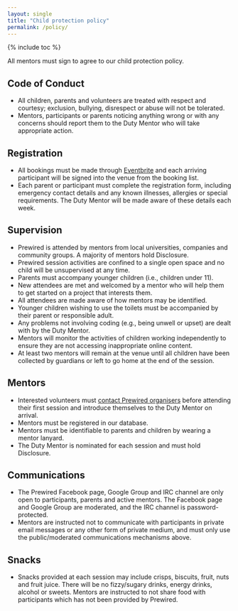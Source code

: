 ```yaml
---
layout: single
title: "Child protection policy"
permalink: /policy/
---
```

{% include toc %}


All mentors must sign to agree to our child protection policy.

## Code of Conduct

* All children, parents and volunteers are treated with respect and courtesy; exclusion, bullying, disrespect or abuse will not be tolerated.
* Mentors, participants or parents noticing anything wrong or with any concerns should report them to the Duty Mentor who will take appropriate action.

## Registration

* All bookings must be made through [Eventbrite](membership.html) and each arriving participant will be signed into the venue from the booking list.
* Each parent or participant must complete the registration form, including emergency contact details and any known illnesses, allergies or special requirements. The Duty Mentor will be made aware of these details each week.

## Supervision

* Prewired is attended by mentors from local universities, companies and community groups. A majority of mentors hold Disclosure.
* Prewired session activities are confined to a single open space and no child will be unsupervised at any time.
* Parents must accompany younger children (i.e., children under 11).
* New attendees are met and welcomed by a mentor who will help them to get started on a project that interests them.
* All attendees are made aware of how mentors may be identified.
* Younger children wishing to use the toilets must be accompanied by their parent or responsible adult.
* Any problems not involving coding (e.g., being unwell or upset) are dealt with by the Duty Mentor.
* Mentors will monitor the activities of children working independently to ensure they are not accessing inappropriate online content.
* At least two mentors will remain at the venue until all children have been collected by guardians or left to go home at the end of the session.

## Mentors

* Interested volunteers must [contact Prewired organisers]() before attending their first session and introduce themselves to the Duty Mentor on arrival. 
* Mentors must be registered in our database. 
* Mentors must be identifiable to parents and children by wearing a mentor lanyard.
* The Duty Mentor is nominated for each session and must hold Disclosure.

## Communications

* The Prewired Facebook page, Google Group and IRC channel are only open to participants, parents and active mentors. The Facebook page and Google Group are moderated, and the IRC channel is password-protected.
* Mentors are instructed not to communicate with participants in private email messages or any other form of private medium, and must only use the public/moderated communications mechanisms above.

## Snacks

* Snacks provided at each session may include crisps, biscuits, fruit, nuts and fruit juice. There will be no fizzy/sugary drinks, energy drinks, alcohol or sweets. Mentors are instructed to not share food with participants which has not been provided by Prewired.